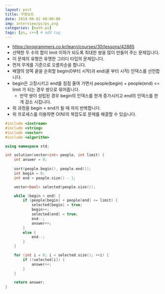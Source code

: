 ```yaml
---
layout: post
title: 구명보트
date: 2019-06-02 00:00:00
img: interview/ps/ps.png
categories: [math-ps] 
tags: [ps, c++] # add tag
---
```


- https://programmers.co.kr/learn/courses/30/lessons/42885
- 선택한 두 수의 합이 limit 이하가 되도록 최대한 쌍을 많이 만들어 주는 문제입니다.
- 이 문제의 유형은 유명한 그리디 타입의 문제입니다.
- 먼저 무게를 기준으로 오름차순을 합니다.
- 배열의 양쪽 끝을 순회할 begin(0부터 시작)과 end(끝 부터 시작) 인덱스를 선언합니다.
- begin은 고정시키고 end를 점점 줄여 가면서 people(begin) + people(end) <= limit 가 되는 경우 쌍으로 묶어줍니다.
    - 만약 쌍이 성립된 경우 begin의 인덱스를 한개 증가시키고 end의 인덱스를 한개 감소 시킵니다.
- 위 과정을 begin < end가 될 때 까지 반복합니다.
- 위 프로세스를 이용하면 O(N)의 복잡도로 문제를 해결할 수 있습니다.

```cpp
#include <iostream>
#include <string>
#include <vector>
#include <algorithm>

using namespace std;

int solution(vector<int> people, int limit) {
	int answer = 0;
	
	sort(people.begin(), people.end());
	int begin = 0;
	int end = people.size() - 1;

	vector<bool> selected(people.size());

	while (begin < end) {
		if (people[begin] + people[end] <= limit) {
			selected[begin] = true;
			begin++;
			selected[end] = true;
			end--;
			answer++;
		}
		else {
			end--;
		}
	}

	for (int i = 0; i < selected.size(); ++i) {
		if (!selected[i]) {
			answer++;
		}
	}

	return answer;
}
```